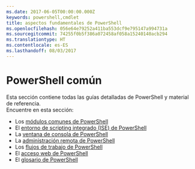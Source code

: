 ```yaml
---
ms.date: 2017-06-05T00:00:00.000Z
keywords: powershell,cmdlet
title: aspectos fundamentales de PowerShell
ms.openlocfilehash: 056e64e79252a411ba553dcf9e795147a994731a
ms.sourcegitcommit: 74255f0b5f386a072458af058a15240140acb294
ms.translationtype: HT
ms.contentlocale: es-ES
ms.lasthandoff: 08/03/2017
---
```

#  <a name="common-powershell"></a>PowerShell común
Esta sección contiene todas las guías detalladas de PowerShell y material de referencia.  
Encuentre en esta sección:
-  Los [módulos comunes de PowerShell](core-modules.md)
-  El [entorno de scripting integrado (ISE) de PowerShell](ise-guide.md)
-  La [ventana de consola de PowerShell](console-guide.md)
-  La [administración remota de PowerShell](Running-Remote-Commands.md)
-  Los [flujos de trabajo de PowerShell](workflows-guide.md)
-  El [acceso web de PowerShell](web-access.md)
-  El [glosario de PowerShell](../Windows-PowerShell-Glossary.md)

